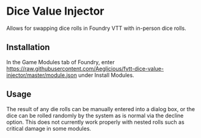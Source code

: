 # Dice Value Injector
Allows for swapping dice rolls in Foundry VTT with in-person dice rolls.

## Installation
In the Game Modules tab of Foundry, enter https://raw.githubusercontent.com/Aeglicious/fvtt-dice-value-injector/master/module.json under Install Modules.

## Usage
The result of any die rolls can be manually entered into a dialog box, or the dice can be rolled randomly by the system as is normal via the decline option. This does not currently work properly with nested rolls such as critical damage in some modules.
